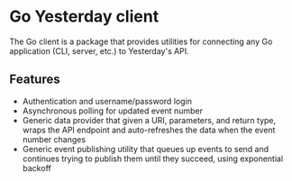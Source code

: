 # Go Yesterday client

The Go client is a package that provides utilities for connecting any Go
application (CLI, server, etc.) to Yesterday's API.

## Features

- Authentication and username/password login
- Asynchronous polling for updated event number
- Generic data provider that given a URI, parameters, and return type, wraps the
  API endpoint and auto-refreshes the data when the event number changes
- Generic event publishing utility that queues up events to send and continues
  trying to publish them until they succeed, using exponential backoff